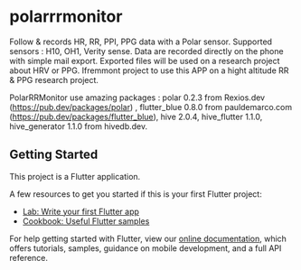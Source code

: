 # polarrrmonitor

Follow & records HR, RR, PPI, PPG data with a Polar sensor. Supported sensors : H10, OH1, Verity sense. Data are recorded directly on the phone with simple mail export. Exported files will be used on a research project about HRV or PPG. Ifremmont project to use this APP on a hight altitude RR & PPG research project.

PolarRRMonitor use amazing packages : polar 0.2.3 from Rexios.dev (https://pub.dev/packages/polar) , flutter_blue 0.8.0 from pauldemarco.com (https://pub.dev/packages/flutter_blue), hive 2.0.4, hive_flutter 1.1.0, hive_generator 1.1.0 from hivedb.dev.

## Getting Started

This project is a Flutter application.

A few resources to get you started if this is your first Flutter project:

- [Lab: Write your first Flutter app](https://flutter.dev/docs/get-started/codelab)
- [Cookbook: Useful Flutter samples](https://flutter.dev/docs/cookbook)

For help getting started with Flutter, view our
[online documentation](https://flutter.dev/docs), which offers tutorials,
samples, guidance on mobile development, and a full API reference.

